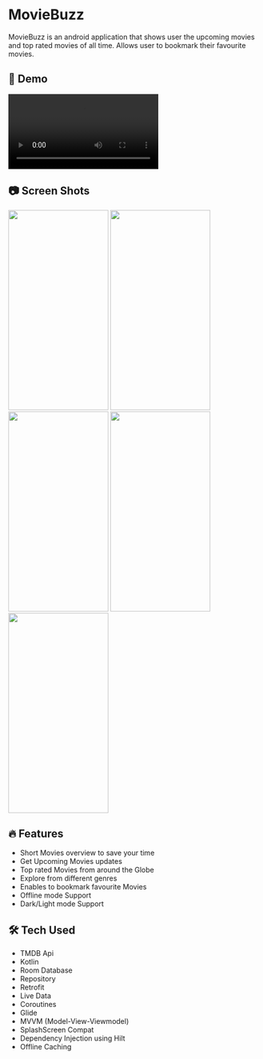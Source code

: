 # MovieBuzz
MovieBuzz is an android application that shows user the upcoming movies and top rated movies of all time. Allows user to bookmark their favourite movies.

## 🎥 Demo
![MovieBuzz](https://user-images.githubusercontent.com/94643962/216923137-05313e29-db72-4e5b-b327-6d4c498e0383.mp4)

## 📷 Screen Shots
<img src="https://user-images.githubusercontent.com/94643962/216916614-be1622e7-6216-44b3-89c5-0ddf4fefb821.jpeg" width="200" height="400"/> <img src="https://user-images.githubusercontent.com/94643962/216916766-823240d3-382b-4ae3-97a5-ebf209cc2177.jpeg" width="200" height="400"/> <img src="https://user-images.githubusercontent.com/94643962/216916941-b5191f12-5071-42b2-b313-3f16c76bc7d8.jpeg" width="200" height="400"/> <img src="https://user-images.githubusercontent.com/94643962/216917027-f275bf53-fafd-465c-b3c0-eaf07e7e6657.jpeg" width="200" height="400"/> <img src="https://user-images.githubusercontent.com/94643962/216917138-eb6e824c-b66c-45fa-ad0d-43a811237ae7.jpeg" width="200" height="400"/> 

## 🔥 Features
 - Short Movies overview to save your time
 - Get Upcoming Movies updates
 - Top rated Movies from around the Globe
 - Explore from different genres
 - Enables to bookmark favourite Movies
 - Offline mode Support
 - Dark/Light mode Support
 
## 🛠 Tech Used
- TMDB Api
- Kotlin
- Room Database
- Repository
- Retrofit
- Live Data
- Coroutines
- Glide
- MVVM (Model-View-Viewmodel)
- SplashScreen Compat
- Dependency Injection using Hilt
- Offline Caching
